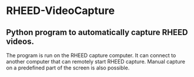 # RHEED-VideoCapture
Python program to automatically capture RHEED videos.
---
The program is run on the RHEED capture computer. It can connect to another computer that can remotely start RHEED capture. Manual capture on a predefined part of the screen is also possible.
